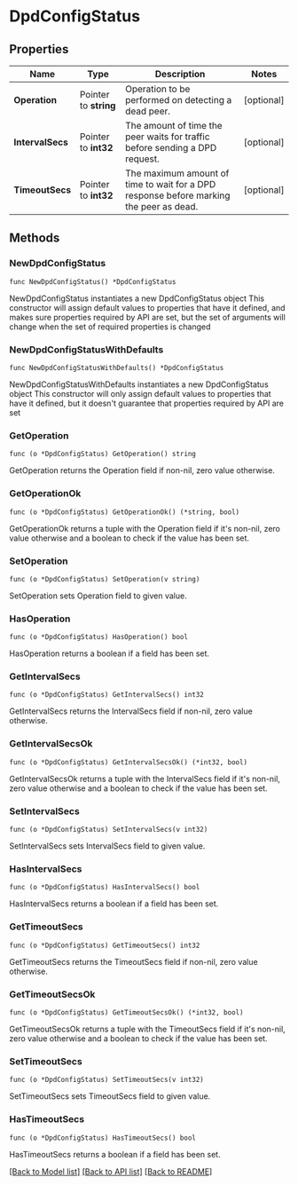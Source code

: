 # DpdConfigStatus

## Properties

Name | Type | Description | Notes
------------ | ------------- | ------------- | -------------
**Operation** | Pointer to **string** | Operation to be performed on detecting a dead peer. | [optional] 
**IntervalSecs** | Pointer to **int32** | The amount of time the peer waits for traffic before sending a DPD request. | [optional] 
**TimeoutSecs** | Pointer to **int32** | The maximum amount of time to wait for a DPD response before marking the peer as dead.  | [optional] 

## Methods

### NewDpdConfigStatus

`func NewDpdConfigStatus() *DpdConfigStatus`

NewDpdConfigStatus instantiates a new DpdConfigStatus object
This constructor will assign default values to properties that have it defined,
and makes sure properties required by API are set, but the set of arguments
will change when the set of required properties is changed

### NewDpdConfigStatusWithDefaults

`func NewDpdConfigStatusWithDefaults() *DpdConfigStatus`

NewDpdConfigStatusWithDefaults instantiates a new DpdConfigStatus object
This constructor will only assign default values to properties that have it defined,
but it doesn't guarantee that properties required by API are set

### GetOperation

`func (o *DpdConfigStatus) GetOperation() string`

GetOperation returns the Operation field if non-nil, zero value otherwise.

### GetOperationOk

`func (o *DpdConfigStatus) GetOperationOk() (*string, bool)`

GetOperationOk returns a tuple with the Operation field if it's non-nil, zero value otherwise
and a boolean to check if the value has been set.

### SetOperation

`func (o *DpdConfigStatus) SetOperation(v string)`

SetOperation sets Operation field to given value.

### HasOperation

`func (o *DpdConfigStatus) HasOperation() bool`

HasOperation returns a boolean if a field has been set.

### GetIntervalSecs

`func (o *DpdConfigStatus) GetIntervalSecs() int32`

GetIntervalSecs returns the IntervalSecs field if non-nil, zero value otherwise.

### GetIntervalSecsOk

`func (o *DpdConfigStatus) GetIntervalSecsOk() (*int32, bool)`

GetIntervalSecsOk returns a tuple with the IntervalSecs field if it's non-nil, zero value otherwise
and a boolean to check if the value has been set.

### SetIntervalSecs

`func (o *DpdConfigStatus) SetIntervalSecs(v int32)`

SetIntervalSecs sets IntervalSecs field to given value.

### HasIntervalSecs

`func (o *DpdConfigStatus) HasIntervalSecs() bool`

HasIntervalSecs returns a boolean if a field has been set.

### GetTimeoutSecs

`func (o *DpdConfigStatus) GetTimeoutSecs() int32`

GetTimeoutSecs returns the TimeoutSecs field if non-nil, zero value otherwise.

### GetTimeoutSecsOk

`func (o *DpdConfigStatus) GetTimeoutSecsOk() (*int32, bool)`

GetTimeoutSecsOk returns a tuple with the TimeoutSecs field if it's non-nil, zero value otherwise
and a boolean to check if the value has been set.

### SetTimeoutSecs

`func (o *DpdConfigStatus) SetTimeoutSecs(v int32)`

SetTimeoutSecs sets TimeoutSecs field to given value.

### HasTimeoutSecs

`func (o *DpdConfigStatus) HasTimeoutSecs() bool`

HasTimeoutSecs returns a boolean if a field has been set.


[[Back to Model list]](../README.md#documentation-for-models) [[Back to API list]](../README.md#documentation-for-api-endpoints) [[Back to README]](../README.md)


